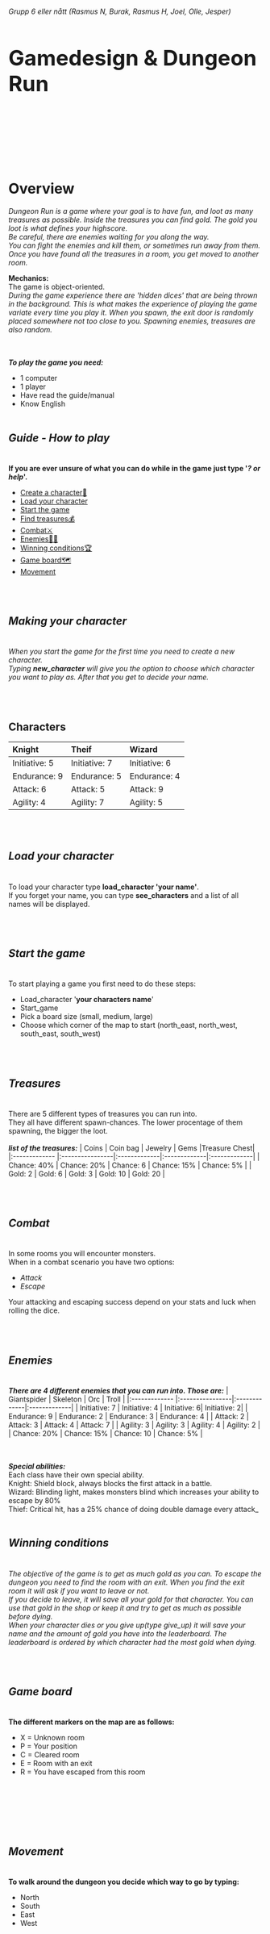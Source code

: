 

###### _Grupp 6 eller nått (Rasmus N, Burak, Rasmus H, Joel, Olle, Jesper)_

 # __<h2> Gamedesign & Dungeon Run <h2>__
 
<br> <br> 
__<h1>Overview</h1>__
_Dungeon Run is a game where your goal is to have fun, and loot as many treasures as possible. Inside the treasures you can find gold. The gold you loot is what defines your highscore. <br> Be careful, there are enemies waiting for you along the way.<br> You can fight the enemies and kill them, or sometimes run away from them. <br> Once you have found all the treasures in a  room, you get moved to another room._

**Mechanics:**<br>
The game is object-oriented.<br>
_During the game experience there are 'hidden dices' that are being thrown in the background. This is what makes the experience of playing the game variate every time you play it. When you spawn, the exit door is randomly placed somewhere not too close to you. Spawning enemies, treasures are also random._

<br><br>
_**To play the game you need:**<br>_
- 1 computer
- 1 player
- Have read the guide/manual
- Know English
<br><br>

## **_Guide - How to play_**
#
__If you are ever unsure of what you can do while in the game just type '*? or help*'.__ 
- [Create a character🧙](#Making-your-character)
- [Load your character](#Load-your-character)
- [Start the game](#Start-the-game)
- [Find treasures💰](#Treasures)
- [Combat⚔️](#Combat)
- [Enemies🧟‍♀️](#Enemies)
- [Winning conditions🏆](#Winning-conditions)
- [Game board🗺️](#Game-board)
- [Movement](#Movement)

<br><br>
## **_Making your character_**
#
_When you start the game for the first time you need to create a new character. <br> Typing **new_character** will give you the option to choose which character you want to play as. After that you get to decide your name._

<br><br>
<h2> Characters </h2> 

| Knight    | Theif | Wizard|
|:------------- |:----------------|:-------------|
| Initiative: 5 | Initiative: 7   | Initiative: 6|
| Endurance: 9  | Endurance: 5    | Endurance: 4 |
| Attack: 6     | Attack: 5       | Attack: 9    |
| Agility: 4    | Agility: 7      | Agility: 5   |

<br><br>
## **_Load your character_**
#
To load your character type **load_character 'your name'**.<br> If you forget your name, you can type **see_characters** and a list of all names will be displayed.

<br><br>
## **_Start the game_**
#

To start playing a game you first need to do these steps:  
- Load_character '**your characters name**'
- Start_game  
- Pick a board size (small, medium, large)
- Choose which corner of the map to start (north_east, north_west, south_east, south_west)

<br><br>
## **_Treasures_**
#
There are 5 different types of treasures you can run into.
<br> They all have different spawn-chances. The lower procentage of them spawning, the bigger the loot.<br><br>
**_list of the treasures:_**
| Coins       | Coin bag        | Jewelry      | Gems            |Treasure Chest|        
|:-------------  |:----------------|:-------------|:-------------|:-------------|
| Chance: 40%    | Chance: 20%     | Chance: 6    | Chance: 15%  | Chance: 5%   |
| Gold: 2        | Gold: 6         | Gold: 3      | Gold: 10     | Gold: 20     |



<br><br>
## **_Combat_**
#
In some rooms you will encounter monsters.  
When in a combat scenario you have two options:
* _Attack_
* _Escape_

Your attacking and escaping success depend on your stats and luck when rolling the dice.

<br><br>
## **_Enemies_**
#
_**There are 4 different enemies that you can run into. Those are:**_
| Giantspider    |  Skeleton |        Orc |         Troll |
|:-------------  |:----------------|:-------------|:-------------|
| Initiative: 7  | Initiative: 4   | Initiative: 6| Initiative: 2|
| Endurance: 9   | Endurance: 2    | Endurance: 3 | Endurance: 4 |
| Attack: 2      | Attack: 3       | Attack: 4    | Attack: 7    |
| Agility: 3     | Agility: 3      | Agility: 4   | Agility: 2   |
| Chance: 20%    | Chance: 15%     | Chance: 10   | Chance: 5%   |


<br> </br>
_***Special abilities:***<br>_
Each class have their own special ability.
<br>
Knight: Shield block, always blocks the first attack in a battle.<br>
Wizard: Blinding light, makes monsters blind which increases your ability to escape by 80%<br>
Thief: Critical hit, has a 25% chance of doing double damage every attack_
<br><br>
## **_Winning conditions_**
#
_The objective of the game is to get as much gold as you can. To escape the dungeon
you need to find the room with an exit. When you find the exit room it will ask
if you want to leave or not.  
If you decide to leave, it will save all your gold
for that character. You can use that gold in the shop or keep it and try to get
as much as possible before dying.  
When your character dies or you give up(type give_up) it will save your name and
the amount of gold you have into the leaderboard. The leaderboard is ordered
by which character had the most gold when dying._

<br><br>
## **_Game board_**
#
**The different markers on the map are as follows:**
<br>
-   X = Unknown room
-   P = Your position
-   C = Cleared room
-   E = Room with an exit
-   R = You have escaped from this room

<h1><h1>

<br><br>
## **_Movement_**
#
**To walk around the dungeon you decide which way to go by typing:**
-   North
-   South
-   East
-   West
